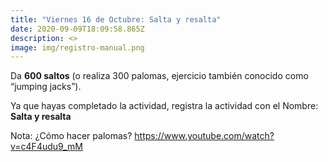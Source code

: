 ```yaml
---
title: "Viernes 16 de Octubre: Salta y resalta"
date: 2020-09-09T18:09:58.865Z
description: <>
image: img/registro-manual.png
---
```

Da **600 saltos** (o realiza 300 palomas, ejercicio también conocido como “jumping jacks”).

Ya que hayas completado la actividad, registra la actividad con el Nombre: **Salta y resalta**

Nota: ¿Cómo hacer palomas? <https://www.youtube.com/watch?v=c4F4udu9_mM>